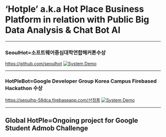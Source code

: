 # ‘Hotple’ a.k.a Hot Place Business Platform in relation with Public Big Data Analysis & Chat Bot AI

* * *
### SeoulHot=소프트웨어중심대학연합해커톤수상
https://github.com/seoulhot
[![System Demo](http://i3.ytimg.com/vi/hKg74rkOAag/hqdefault.jpg)](https://youtu.be/hKg74rkOAag)

* * *
### HotPleBot=Google Developer Group Korea Campus Firebased Hackathon 수상
https://seoulhp-58dca.firebaseapp.com/선정릉
[![System Demo](http://i3.ytimg.com/vi/wHxSwlFDsYA/hqdefault.jpg)](https://youtu.be/wHxSwlFDsYA)

* * *
## Global HotPle=Ongoing project for Google Student Admob Challenge

